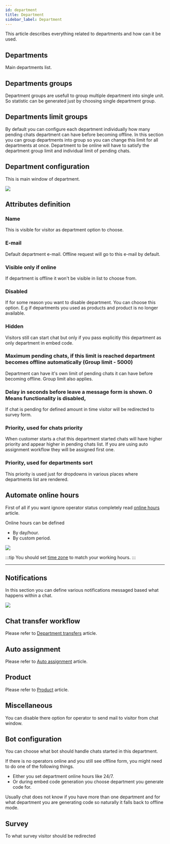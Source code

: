 ```yaml
---
id: department
title: Department
sidebar_label: Department
---
```


This article describes everything related to departments and how can it be used.

## Departments

Main departments list.

## Departments groups

Department groups are usefull to group multiple department into single unit. So statistic can be generated just by choosing single department group.

## Departments limit groups

By default you can configure each department individually how many pending chats department can have before becoming offline. In this section you can group departments into group so you can change this limit for all departments at once. Department to be online will have to satisfy the department group limit and individual limit of pending chats.

## Department configuration

This is main window of department.

![](/img/department/department.jpg)

## Attributes definition

### Name

This is visible for visitor as department option to choose.

### E-mail

Default department e-mail. Offline request will go to this e-mail by default.

### Visible only if online

If department is offline it won't be visible in list to choose from.

### Disabled

If for some reason you want to disable department. You can choose this option. E.g if departments you used as products and product is no longer available.

### Hidden

Visitors still can start chat but only if you pass explicitly this department as only department in embed code.

### Maximum pending chats, if this limit is reached department becomes offline automatically (Group limit - 5000)

Department can have it's own limit of pending chats it can have before becoming offline. Group limit also applies.

### Delay in seconds before leave a message form is shown. 0 Means functionality is disabled,

If chat is pending for defined amount in time visitor will be redirected to survey form.

### Priority, used for chats priority

When customer starts a chat this department started chats will have higher priority and appear higher in pending chats list. If you are using auto assignment workflow they will be assigned first one.

### Priority, used for departments sort

This priority is used just for dropdowns in various places where departments list are rendered.

## Automate online hours

First of all if you want ignore operator status completely read [online hours](online-hours.md) article.

Online hours can be defined
 * By day/hour.
 * By custom period.
 
![](/img/department/online-hours.jpg)

:::tip 
You should set [time zone](time-zone.md) to match your working hours.
:::

---

## Notifications

In this section you can define various notifications messaged based what happens within a chat.

![](/img/department/notifications.jpg)

## Chat transfer workflow

Please refer to [Department transfers](department-transfer.md) article.

## Auto assignment

Please refer to [Auto assignment](auto-assignment.md) article.

## Product

Please refer to [Product](department/product.md) article.

## Miscellaneous

You can disable there option for operator to send mail to visitor from chat window.

## Bot configuration

You can choose what bot should handle chats started in this department.

If there is no operators online and you still see offline form, you might need to do one of the following things.

 * Either you set department online hours like 24/7.
 * Or during embed code generation you choose department you generate code for.

Usually chat does not know if you have more than one department and for what department you are generating code so naturally it falls back to offline mode.

## Survey

To what survey visitor should be redirected


